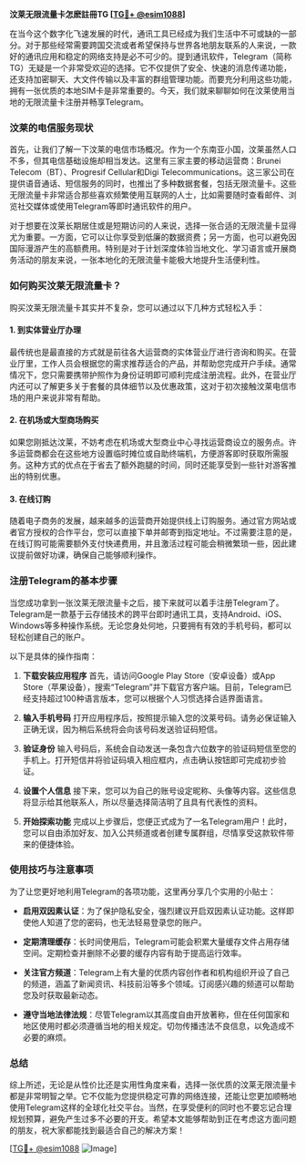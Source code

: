 **汶莱无限流量卡怎麽註冊TG [[TG💪+ @esim1088](https://t.me/s/esim1088)]**

在当今这个数字化飞速发展的时代，通讯工具已经成为我们生活中不可或缺的一部分。对于那些经常需要跨国交流或者希望保持与世界各地朋友联系的人来说，一款好的通讯应用和稳定的网络支持是必不可少的。提到通讯软件，Telegram（简称TG）无疑是一个非常受欢迎的选择。它不仅提供了安全、快速的消息传递功能，还支持加密聊天、大文件传输以及丰富的群组管理功能。而要充分利用这些功能，拥有一张优质的本地SIM卡是非常重要的。今天，我们就来聊聊如何在汶莱使用当地的无限流量卡注册并畅享Telegram。

### 汶莱的电信服务现状

首先，让我们了解一下汶莱的电信市场概况。作为一个东南亚小国，汶莱虽然人口不多，但其电信基础设施却相当发达。这里有三家主要的移动运营商：Brunei Telecom（BT）、Progresif Cellular和Digi Telecommunications。这三家公司在提供语音通话、短信服务的同时，也推出了多种数据套餐，包括无限流量卡。这些无限流量卡非常适合那些喜欢频繁使用互联网的人士，比如需要随时查看邮件、浏览社交媒体或使用Telegram等即时通讯软件的用户。

对于想要在汶莱长期居住或是短期访问的人来说，选择一张合适的无限流量卡显得尤为重要。一方面，它可以让你享受到低廉的数据资费；另一方面，也可以避免因国际漫游产生的高额费用。特别是对于计划深度体验当地文化、学习语言或开展商务活动的朋友来说，一张本地化的无限流量卡能极大地提升生活便利性。

### 如何购买汶莱无限流量卡？

购买汶莱无限流量卡其实并不复杂，您可以通过以下几种方式轻松入手：

#### 1. 到实体营业厅办理
最传统也是最直接的方式就是前往各大运营商的实体营业厅进行咨询和购买。在营业厅里，工作人员会根据您的需求推荐适合的产品，并帮助您完成开户手续。通常情况下，您只需要携带护照作为身份证明即可顺利完成注册流程。此外，在营业厅内还可以了解更多关于套餐的具体细节以及优惠政策，这对于初次接触汶莱电信市场的用户来说非常有帮助。

#### 2. 在机场或大型商场购买
如果您刚抵达汶莱，不妨考虑在机场或大型商业中心寻找运营商设立的服务点。许多运营商都会在这些地方设置临时摊位或自助终端机，方便游客即时获取所需服务。这种方式的优点在于省去了额外跑腿的时间，同时还能享受到一些针对游客推出的特别优惠。

#### 3. 在线订购
随着电子商务的发展，越来越多的运营商开始提供线上订购服务。通过官方网站或者官方授权的合作平台，您可以直接下单并邮寄到指定地址。不过需要注意的是，在线订购可能需要额外支付快递费用，并且激活过程可能会稍微繁琐一些，因此建议提前做好功课，确保自己能够顺利操作。

### 注册Telegram的基本步骤

当您成功拿到一张汶莱无限流量卡之后，接下来就可以着手注册Telegram了。Telegram是一款基于云存储技术的跨平台即时通讯工具，支持Android、iOS、Windows等多种操作系统。无论您身处何地，只要拥有有效的手机号码，都可以轻松创建自己的账户。

以下是具体的操作指南：

1. **下载安装应用程序**
   首先，请访问Google Play Store（安卓设备）或App Store（苹果设备），搜索“Telegram”并下载官方客户端。目前，Telegram已经支持超过100种语言版本，您可以根据个人习惯选择合适界面语言。

2. **输入手机号码**
   打开应用程序后，按照提示输入您的汶莱号码。请务必保证输入正确无误，因为稍后系统将会向该号码发送验证码短信。

3. **验证身份**
   输入号码后，系统会自动发送一条包含六位数字的验证码短信至您的手机上。打开短信并将验证码填入相应框内，点击确认按钮即可完成初步验证。

4. **设置个人信息**
   接下来，您可以为自己的账号设定昵称、头像等内容。这些信息将显示给其他联系人，所以尽量选择简洁明了且具有代表性的资料。

5. **开始探索功能**
   完成以上步骤后，您便正式成为了一名Telegram用户！此时，您可以自由添加好友、加入公共频道或者创建专属群组，尽情享受这款软件带来的便捷体验。

### 使用技巧与注意事项

为了让您更好地利用Telegram的各项功能，这里再分享几个实用的小贴士：

- **启用双因素认证**：为了保护隐私安全，强烈建议开启双因素认证功能。这样即使他人知道了您的密码，也无法轻易登录您的账户。
  
- **定期清理缓存**：长时间使用后，Telegram可能会积累大量缓存文件占用存储空间。定期检查并删除不必要的缓存内容有助于提高运行效率。

- **关注官方频道**：Telegram上有大量的优质内容创作者和机构组织开设了自己的频道，涵盖了新闻资讯、科技前沿等多个领域。订阅感兴趣的频道可以帮助您及时获取最新动态。

- **遵守当地法律法规**：尽管Telegram以其高度自由开放著称，但在任何国家和地区使用时都必须遵循当地的相关规定。切勿传播违法不良信息，以免造成不必要的麻烦。

### 总结

综上所述，无论是从性价比还是实用性角度来看，选择一张优质的汶莱无限流量卡都是非常明智之举。它不仅能为您提供稳定可靠的网络连接，还能让您更加顺畅地使用Telegram这样的全球化社交平台。当然，在享受便利的同时也不要忘记合理规划预算，避免产生过多不必要的开支。希望本文能够帮助到正在考虑这方面问题的朋友，祝大家都能找到最适合自己的解决方案！

[[TG💪+ @esim1088](https://t.me/s/esim1088) ![Image](https://i.postimg.cc/4NQfJmqS/Snipaste-2025-05-13-00-14-12.png)]